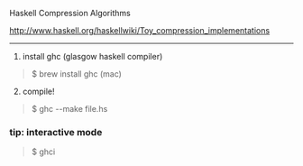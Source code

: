 Haskell Compression Algorithms

http://www.haskell.org/haskellwiki/Toy_compression_implementations

---

1) install ghc (glasgow haskell compiler)
>$ brew install ghc (mac)

2) compile!
>$ ghc --make file.hs

### tip: interactive mode
>$ ghci
